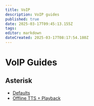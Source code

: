 ```yaml
---
title: VoIP
description: VoIP guides
published: true
date: 2025-03-17T09:45:13.155Z
tags: 
editor: markdown
dateCreated: 2025-03-17T08:17:54.180Z
---
```


# VoIP Guides

## Asterisk
- [Defaults](/voip/defaults)
- [Offline TTS + Playback](/voip/tts-playback)